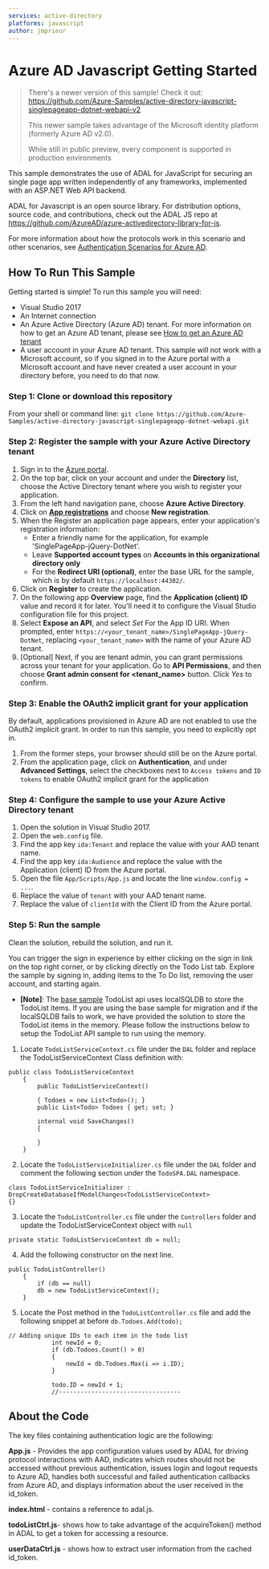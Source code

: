 ```yaml
---
services: active-directory
platforms: javascript
author: jmprieur
---
```


# Azure AD Javascript Getting Started

> There's a newer version of this sample! Check it out: https://github.com/Azure-Samples/active-directory-javascript-singlepageapp-dotnet-webapi-v2
>
> This newer sample takes advantage of the Microsoft identity platform (formerly Azure AD v2.0).
>
> While still in public preview, every component is supported in production environments

This sample demonstrates the use of ADAL for JavaScript for securing an single page app written independently of any frameworks, implemented with an ASP.NET Web API backend.

ADAL for Javascript is an open source library. For distribution options, source code, and contributions, check out the ADAL JS repo at https://github.com/AzureAD/azure-activedirectory-library-for-js.

For more information about how the protocols work in this scenario and other scenarios, see [Authentication Scenarios for Azure AD](http://go.microsoft.com/fwlink/?LinkId=394414).

## How To Run This Sample

Getting started is simple! To run this sample you will need:

- Visual Studio 2017
- An Internet connection
- An Azure Active Directory (Azure AD) tenant. For more information on how to get an Azure AD tenant, please see [How to get an Azure AD tenant](https://azure.microsoft.com/en-us/documentation/articles/active-directory-howto-tenant/)
- A user account in your Azure AD tenant. This sample will not work with a Microsoft account, so if you signed in to the Azure portal with a Microsoft account and have never created a user account in your directory before, you need to do that now.

### Step 1: Clone or download this repository

From your shell or command line:
`git clone https://github.com/Azure-Samples/active-directory-javascript-singlepageapp-dotnet-webapi.git`

### Step 2: Register the sample with your Azure Active Directory tenant

1. Sign in to the [Azure portal](https://portal.azure.com).
2. On the top bar, click on your account and under the **Directory** list, choose the Active Directory tenant where you wish to register your application.
3. From the left hand navigation pane, choose **Azure Active Directory**.
4. Click on **[App registrations](https://go.microsoft.com/fwlink/?linkid=2083908)** and choose **New registration**.
5. When the Register an application page appears, enter your application's registration information:
   - Enter a friendly name for the application, for example 'SinglePageApp-jQuery-DotNet'.
   - Leave **Supported account types** on **Accounts in this organizational directory only**
   - For the **Redirect URI (optional)**, enter the base URL for the sample, which is by default `https://localhost:44302/`.
6. Click on **Register** to create the application.
7. On the following app **Overview** page, find the **Application (client) ID** value and record it for later. You'll need it to configure the Visual Studio configuration file for this project.
8. Select **Expose an API**, and select _Set_ For the App ID URI. When prompted, enter `https://<your_tenant_name>/SinglePageApp-jQuery-DotNet`, replacing `<your_tenant_name>` with the name of your Azure AD tenant.
9. [Optional] Next, if you are tenant admin, you can grant permissions across your tenant for your application. Go to **API Permissions**, and then choose **Grant admin consent for <tenant_name>** button. Click _Yes_ to confirm.

### Step 3: Enable the OAuth2 implicit grant for your application

By default, applications provisioned in Azure AD are not enabled to use the OAuth2 implicit grant. In order to run this sample, you need to explicitly opt in.

1. From the former steps, your browser should still be on the Azure portal.
2. From the application page, click on **Authentication**, and under **Advanced Settings**, select the checkboxes next to `Access tokens` and `ID tokens` to enable OAuth2 implicit grant for the application

### Step 4: Configure the sample to use your Azure Active Directory tenant

1. Open the solution in Visual Studio 2017.
2. Open the `web.config` file.
3. Find the app key `ida:Tenant` and replace the value with your AAD tenant name.
4. Find the app key `ida:Audience` and replace the value with the Application (client) ID from the Azure portal.
5. Open the file `App/Scripts/App.js` and locate the line `window.config = ...`.
6. Replace the value of `tenant` with your AAD tenant name.
7. Replace the value of `clientId` with the Client ID from the Azure portal.

### Step 5: Run the sample

Clean the solution, rebuild the solution, and run it.

You can trigger the sign in experience by either clicking on the sign in link on the top right corner, or by clicking directly on the Todo List tab.
Explore the sample by signing in, adding items to the To Do list, removing the user account, and starting again.

- **[Note]**: The [base sample](https://github.com/Azure-Samples/active-directory-javascript-singlepageapp-dotnet-webapi/tree/master) TodoList api uses localSQLDB to store the TodoList items. If you are using the base sample for migration and if the localSQLDB fails to work, we have provided the solution to store the TodoList items in the memory. Please follow the instructions below to setup the TodoList API sample to run using the memory.

1. Locate `TodoListServiceContext.cs` file under the `DAL` folder and replace the TodoListServiceContext Class definition with:

```
public class TodoListServiceContext
    {
        public TodoListServiceContext()

        { Todoes = new List<Todo>(); }
        public List<Todo> Todoes { get; set; }

        internal void SaveChanges()
        {

        }
    }
```

2. Locate the `TodoListServiceInitializer.cs` file under the `DAL` folder and comment the following section under the `TodoSPA.DAL` namespace.

```
class TodoListServiceInitializer : DropCreateDatabaseIfModelChanges<TodoListServiceContext>
{}
```

3. Locate the `TodoListController.cs` file under the `Controllers` folder and update the TodoListServiceContext object with `null`

```
private static TodoListServiceContext db = null;
```

4. Add the following constructor on the next line.

```
public TodoListController()
    {
        if (db == null)
        db = new TodoListServiceContext();
    }
```

5. Locate the Post method in the `TodoListController.cs` file and add the following snippet at before `db.Todoes.Add(todo);`

```
// Adding unique IDs to each item in the todo list
            int newId = 0;
            if (db.Todoes.Count() > 0)
            {
                newId = db.Todoes.Max(i => i.ID);
            }

            todo.ID = newId + 1;
            //----------------------------------
```

## About the Code

The key files containing authentication logic are the following:

**App.js** - Provides the app configuration values used by ADAL for driving protocol interactions with AAD, indicates which routes should not be accessed without previous authentication, issues login and logout requests to Azure AD, handles both successful and failed authentication callbacks from Azure AD, and displays information about the user received in the id_token.

**index.html** - contains a reference to adal.js.

**todoListCtrl.js**- shows how to take advantage of the acquireToken() method in ADAL to get a token for accessing a resource.

**userDataCtrl.js** - shows how to extract user information from the cached id_token.
